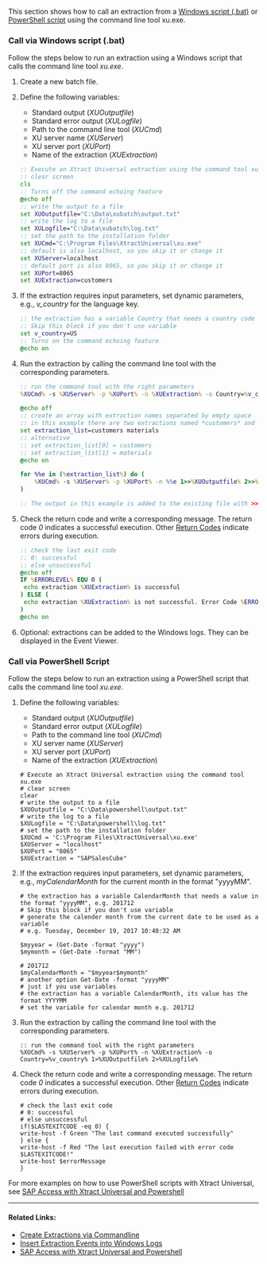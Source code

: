 This section shows how to call an extraction from a [Windows script (.bat)](#call-via-windows-script-bat) or [PowerShell script](#call-via-powershell-script) using the command line tool xu.exe.

### Call via Windows script (.bat)

Follow the steps below to run an extraction using a Windows script that calls the command line tool *xu.exe*.

1. Create a new batch file.

1. Define the following variables:

   - Standard output (*XUOutputfile*)
   - Standard error output (*XULogfile*)
   - Path to the command line tool (*XUCmd*)
   - XU server name (*XUServer*)
   - XU server port (*XUPort*)
   - Name of the extraction (*XUExtraction*)

   ```bat
   :: Execute an Xtract Universal extraction using the command tool xu.exe
   :: clear screen  
   cls
   :: Turns off the command echoing feature
   @echo off
   :: write the output to a file
   set XUOutputfile="C:\Data\xubatch\output.txt"
   :: write the log to a file
   set XULogfile="C:\Data\xubatch\log.txt"
   :: set the path to the installation folder
   set XUCmd="C:\Program Files\XtractUniversal\xu.exe"
   :: default is also localhost, so you skip it or change it  
   set XUServer=localhost
   :: default port is also 8065, so you skip it or change it  
   set XUPort=8065
   set XUExtraction=customers 

   ```

1. If the extraction requires input parameters, set dynamic parameters, e.g., *v_country* for the language key.

   ```bat
   :: the extraction has a variable Country that needs a country code of length 2, e.g. US
   :: Skip this block if you don't use variable  
   set v_country=US
   :: Turns on the command echoing feature
   @echo on

   ```

1. Run the extraction by calling the command line tool with the corresponding parameters.

   ```bat
   :: run the command tool with the right parameters
   %XUCmd% -s %XUServer% -p %XUPort% -n %XUExtraction% -o Country=%v_country% 1>%XUOutputfile% 2>%XULogfile%

   ```

   ```bat
   @echo off 
   :: create an array with extraction names separated by empty space 
   :: in this example there are two extractions named *customers* and *materials*.
   set extraction_list=customers materials 
   :: alternative 
   :: set extraction_list[0] = customers 
   :: set extraction_list[1] = materials 
   @echo on

   for %%e in (%extraction_list%) do ( 
       %XUCmd% -s %XUServer% -p %XUPort% -n %%e 1>>%XUOutputfile% 2>>%XULogfile%
   )

   :: The output in this example is added to the existing file with >>.

   ```

1. Check the return code and write a corresponding message. The return code *0* indicates a successful execution. Other [Return Codes](../../documentation/execute-and-automate/call-via-commandline/#return-codes) indicate errors during execution.

   ```bat
   :: check the last exit code
   :: 0: successful
   :: else unsuccessful
   @echo off 
   IF %ERRORLEVEL% EQU 0 ( 
    echo extraction %XUExtraction% is successful 
   ) ELSE (
    echo extraction %XUExtraction% is not successful. Error Code %ERRORLEVEL%. See log for details.
   )
   @echo on

   ```

1. Optional: extractions can be added to the Windows logs. They can be displayed in the Event Viewer.

### Call via PowerShell Script

Follow the steps below to run an extraction using a PowerShell script that calls the command line tool *xu.exe*.

1. Define the following variables:

   - Standard output (*XUOutputfile*)
   - Standard error output (*XULogfile*)
   - Path to the command line tool (*XUCmd*)
   - XU server name (*XUServer*)
   - XU server port (*XUPort*)
   - Name of the extraction (*XUExtraction*)

   ```shell
   # Execute an Xtract Universal extraction using the command tool xu.exe 
   # clear screen  
   clear
   # write the output to a file
   $XUOutputfile = "C:\Data\powershell\output.txt"
   # write the log to a file
   $XULogfile = "C:\Data\powershell\log.txt"
   # set the path to the installation folder
   $XUCmd = 'C:\Program Files\XtractUniversal\xu.exe'
   $XUServer = "localhost"
   $XUPort = "8065"
   $XUExtraction = "SAPSalesCube" 

   ```

1. If the extraction requires input parameters, set dynamic parameters, e.g., *myCalendarMonth* for the current month in the format "yyyyMM".

   ```shell
   # the extraction has a variable CalendarMonth that needs a value in the format "yyyyMM", e.g. 201712
   # Skip this block if you don't use variable
   # generate the calender month from the current date to be used as a variable
   # e.g. Tuesday, December 19, 2017 10:40:32 AM

   $myyear = (Get-Date -format "yyyy")
   $mymonth = (Get-Date -format "MM")

   # 201712
   $myCalendarMonth = "$myyear$mymonth"
   # another option Get-Date -format "yyyyMM"
   # just if you use variables
   # the extraction has a variable CalendarMonth, its value has the format YYYYMM
   # set the variable for calendar month e.g. 201712

   ```

1. Run the extraction by calling the command line tool with the corresponding parameters.

   ```shell
   :: run the command tool with the right parameters
   %XUCmd% -s %XUServer% -p %XUPort% -n %XUExtraction% -o Country=%v_country% 1>%XUOutputfile% 2>%XULogfile%

   ```

1. Check the return code and write a corresponding message. The return code *0* indicates a successful execution. Other [Return Codes](../../documentation/execute-and-automate/call-via-commandline/#return-codes) indicate errors during execution.

   ```shell
   # check the last exit code
   # 0: successful
   # else unsuccessful
   if($LASTEXITCODE -eq 0) {           
   write-host -f Green "The last command executed successfully"          
   } else {           
   write-host -f Red "The last execution failed with error code $LASTEXITCODE!"
   write-host $errorMessage
   }

   ```

For more examples on how to use PowerShell scripts with Xtract Universal, see [SAP Access with Xtract Universal and Powershell](../sap-access-with-xtract-universal-and-powershell/)

______________________________________________________________________

#### Related Links:

- [Create Extractions via Commandline](../config-command-line-tool/)
- [Insert Extraction Events into Windows Logs](../insert-extraction-events-into-the-windows-logs/)
- [SAP Access with Xtract Universal and Powershell](../sap-access-with-xtract-universal-and-powershell/)
